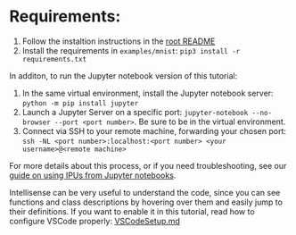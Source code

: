 # Requirements:

1. Follow the instaltion instructions in the [root README](../../#installation)
2. Install the requirements in `examples/mnist`: `pip3 install -r requirements.txt`

In additon, to run the Jupyter notebook version of this tutorial:
1. In the same virtual environment, install the Jupyter notebook server: `python -m pip install jupyter`
2. Launch a Jupyter Server on a specific port: `jupyter-notebook --no-browser --port <port number>`. Be sure to be in the virtual environment.
3. Connect via SSH to your remote machine, forwarding your chosen port:
`ssh -NL <port number>:localhost:<port number> <your username>@<remote machine>`

For more details about this process, or if you need troubleshooting, see our [guide on using IPUs from Jupyter notebooks](../../standard_tools/using_jupyter/README.md).

Intellisense can be very useful to understand the code, since you can see functions and class descriptions by hovering over them and easily jump
to their definitions. If you want to enable it in this tutorial, read how to configure VSCode properly: [VSCodeSetup.md](VSCodeSetup.md)
